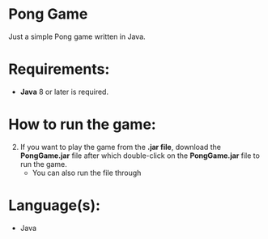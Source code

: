 # Pong Game

Just a simple Pong game written in Java.

# Requirements:
- **Java** 8 or later is required.

# How to run the game:
2. If you want to play the game from the **.jar file**, download the **PongGame.jar** file after which double-click on the **PongGame.jar** file to run the game.
   - You can also run the file through 


# Language(s):
- Java
